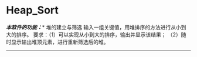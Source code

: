 # Heap_Sort
*****************本软件的功能：******************
堆的建立与筛选
输入一组关键值，用堆排序的方法进行从小到大的排序。
要求：（1）可以实现从小到大的排序，输出并显示该结果；
     （2）随时显示输出堆顶元素，进行重新筛选后的堆。
***********************************************
